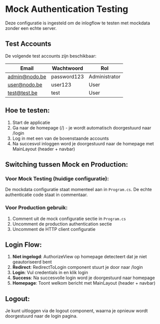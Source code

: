 # Mock Authentication Testing

Deze configuratie is ingesteld om de inlogflow te testen met mockdata zonder een echte server.

## Test Accounts

De volgende test accounts zijn beschikbaar:

| Email | Wachtwoord | Rol |
|-------|-----------|-----|
| admin@nodo.be | password123 | Administrator |
| user@nodo.be | user123 | User |
| test@test.be | test | User |

## Hoe te testen:

1. Start de applicatie
2. Ga naar de homepage (/) - je wordt automatisch doorgestuurd naar /login
3. Log in met een van de bovenstaande accounts
4. Na succesvol inloggen word je doorgestuurd naar de homepage met MainLayout (header + navbar)

## Switching tussen Mock en Production:

### Voor Mock Testing (huidige configuratie):
De mockdata configuratie staat momenteel aan in `Program.cs`. De echte authenticatie code staat in commentaar.

### Voor Production gebruik:
1. Comment uit de mock configuratie sectie in `Program.cs`
2. Uncomment de production authentication sectie
3. Uncomment de HTTP client configuratie

## Login Flow:

1. **Niet ingelogd**: AuthorizeView op homepage detecteert dat je niet geautoriseerd bent
2. **Redirect**: RedirectToLogin component stuurt je door naar /login
3. **Login**: Vul credentials in en klik login
4. **Success**: Na succesvolle login word je doorgestuurd naar homepage
5. **Homepage**: Toont welkom bericht met MainLayout (header + navbar)

## Logout:

Je kunt uitloggen via de logout component, waarna je opnieuw wordt doorgestuurd naar de login pagina.
